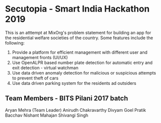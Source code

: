 # Secutopia - Smart India Hackathon 2019
This is an atttempt at MixOrg's problem statement for building an app for the residential welfare societies of the country. Some features include the following:
1. Provide a platform for efficient management with different user and management fronts (UI/UX)
2. Use OpenALPR based number plate detection for automatic entry and exit detection - virtual watchman
3. Use data driven anomaly detection for malicious or suspicious attempts to prevent theft of cars
4. Use data driven parking system for the residents ad outsiders

## Team Members - BITS Pilani 2017 batch
Aryan Mehra (Team Leader)
Anirudh Chakravarthy 
Divyam Goel
Pratik Bacchav
Nishant Mahajan
Shivangi Singh

